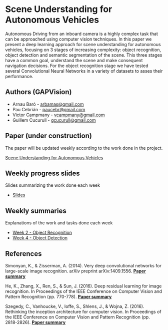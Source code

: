 # Scene Understanding for Autonomous Vehicles
Autonomous Driving from an inboard camera is a highly complex task that can be approached using computer vision techniques. In this paper we present a deep learning approach for scene understanding for autonomous vehicles, focusing on 3 stages of increasing complexity: object recognition, object detection and semantic segmentation of the scene. This three stages have a common goal, understand the scene and make consequent navigation decisions. For the object recognition stage we have tested several Convolutional Neural Networks in a variety of datasets to asses their performance.

## Authors (GAPVision)

* Arnau Baró - arbamas@gmail.com
* Pau Cebrián - paucebr@gmail.com
* Victor Campmany - vcampmany@gmail.com
* Guillem Cucurull - gcucurull@gmail.com

## Paper (under construction)
The paper will be updated weekly according to the work done in the project.

[Scene Understanding for Autonomous Vehicles](https://www.overleaf.com/read/tkmjzgbxwzmt)

## Weekly progress slides
Slides summarizing the work done each week

* [Slides](https://docs.google.com/presentation/d/1V-ui0jbUjdvCARN4frC-gQrkKvEKChS92FLr5iQ614o/edit?usp=sharing)

## Weekly summaries
Explanations of the work and tasks done each week
* [Week 2 - Object Recognition](https://github.com/vcampmany/mcv-m5/blob/master/week_summaries/week2.md)
* [Week 4 - Object Detection](https://github.com/vcampmany/mcv-m5/blob/master/week_summaries/week4.md)

## References

Simonyan, K., & Zisserman, A. (2014). Very deep convolutional networks for large-scale image recognition. arXiv preprint arXiv:1409.1556. **[Paper summary](https://github.com/vcampmany/mcv-m5/blob/master/summaries/vgg.md)**

He, K., Zhang, X., Ren, S., & Sun, J. (2016). Deep residual learning for image recognition. In Proceedings of the IEEE Conference on Computer Vision and Pattern Recognition (pp. 770-778). **[Paper summary](https://github.com/vcampmany/mcv-m5/blob/master/summaries/resnet.md)**

Szegedy, C., Vanhoucke, V., Ioffe, S., Shlens, J., & Wojna, Z. (2016). Rethinking the inception architecture for computer vision. In Proceedings of the IEEE Conference on Computer Vision and Pattern Recognition (pp. 2818-2826). **[Paper summary](https://github.com/vcampmany/mcv-m5/blob/master/summaries/inceptionv3.md)**
